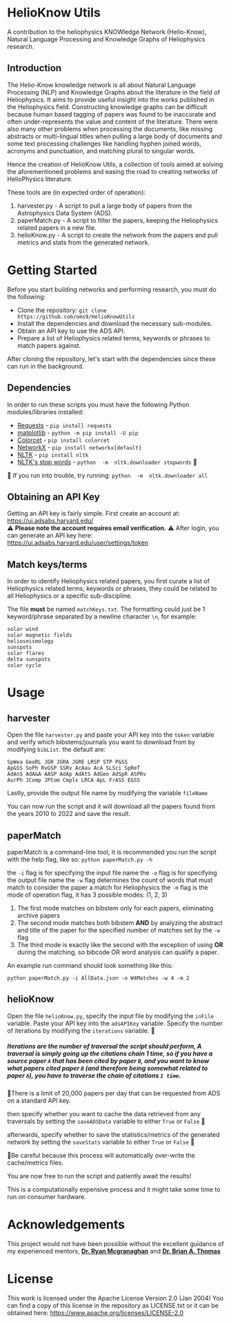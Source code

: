 # HelioKnow Utils
A contribution to the heliophysics KNOWledge Network (Helio-Know), Natural Language Processing and Knowledge Graphs of Heliophysics research.

## Introduction
The Helio-Know knowledge network is all about Natural Language Processing (NLP) and Knowledge Graphs about the literature in the field of Heliophysics. It aims to provide useful insight into the works published in the Heliophysics field. Constructing knowledge graphs can be difficult because human based tagging of papers was found to be inaccurate and often under-represents the value and content of the literature. There were also many other problems when processing the documents, like missing abstracts or multi-lingual titles when pulling a large body of documents and some text processing challenges like handling hyphen joined words, acronyms and punctuation, and matching plural to singular words.


Hence the creation of HelioKnow Utils, a collection of tools aimed at solving the aforementioned problems and easing the road to creating networks of HelioPhysics literature.

These tools are (in expected order of operation):

 1. harvester.py  -  A script to pull a large body of papers from the Astrophysics Data System (ADS).
 2. paperMatch.py  -  A script to filter the papers, keeping the Heliophysics related papers in a new file.
 3. helioKnow.py  -  A script to create the network from the papers and pull metrics and stats from the generated network.

# Getting Started
Before you start building networks and performing research, you must do the following:
 - Clone the repository: `git clone https://github.com/oms9/HelioKnowUtils`
 - Install the dependencies and download the necessary sub-modules.
 - Obtain an API key to use the ADS API.
 - Prepare a list of Heliophysics related terms, keywords or phrases to match papers against.

After cloning the repository, let's start with the dependencies since these can run in the background.

## Dependencies

In order to run these scripts you must have the following Python modules/libraries installed:

 - [Requests](https://requests.readthedocs.io/en/latest/user/install/#install) - `pip install requests`
 - [matplotlib](https://matplotlib.org/stable/users/installing/index.html) - `python -m pip install -U pip`
 - [Colorcet](https://colorcet.holoviz.org/) - `pip install colorcet`
 - [NetworkX](https://networkx.org/) - `pip install networkx[default]`
 - [NLTK](https://www.nltk.org/install.html) - `pip install nltk`
 - [NLTK's stop words](https://www.nltk.org/nltk_data/) - `python  -m  nltk.downloader stopwords` 🔹
 
🔹 If you run into trouble, try running: `python  -m  nltk.downloader all`

## Obtaining an API Key

Getting an API key is fairly simple.
First create an account at: https://ui.adsabs.harvard.edu/ <br>⚠️ **Please note the account requires email verification.** ⚠️
After login, you can generate an API key here: https://ui.adsabs.harvard.edu/user/settings/token

## Match keys/terms

In order to identify Heliophysics related papers, you first curate a list of Heliophysics related terms, keywords or phrases, they could be related to all Heliophysics or a specific sub-discipline.


The file **must** be named `matchKeys.txt`.
The formatting could just be 1 keyword/phrase separated by a newline character `\n`, for example:

```
solar wind
solar magnetic fields
helioseismology
sunspots
solar flares
delta sunspots
solar cycle
```


# Usage



## harvester
Open the file `harvester.py` and paste your API key into the `token` variable and verify which bibstems/journals you want to download from by modifying `bibList`. the default are:

    SpWea GeoRL JGR JGRA JGRE LRSP STP P&SS 
    Ap&SS SoPh RvGSP SSRv AcAau AcA SLSci SpReT 
    AdAnS AdA&A AASP AdAp AdAtS AdGeo AdSpR ASPRv 
    AurPh JComp JPCom Cmplx LRCA ApL FrASS E&SS
Lastly, provide the output file name by modifying the variable `fileName`

You can now run the script and it will download all the papers found from the years 2010 to 2022 and save the result.
## paperMatch

paperMatch is a command-line tool, it is recommended you run the script with the help flag, like so: `python paperMatch.py -h`

the `-i` flag is for specifying the input file name
the `-o` flag is for specifying the output file name
the `-w` flag determines the count of words that must match to consider the paper a match for Heliophysics
the `-m` flag is the mode of operation flag, it has 3 possible modes: (1, 2, 3)

 1. The first mode matches on bibstem only for each papers, eliminating archive papers
 2. The second mode matches both bibstem **AND** by analyzing the abstract and title of the paper for the specified number of matches set by the `-w` flag
 3. The third mode is exactly like the second with the exception of using **OR** during the matching, so bibcode OR word analysis can qualify a paper.

An example run command should look something like this:

    python paperMatch.py -i AllData.json -o W4Matches -w 4 -m 2
	
	
## helioKnow

Open the file `helioKnow.py`, specify the input file by modifying the `inFile` variable.
Paste your API key into the `adsAPIKey` variable.
Specify the number of iterations by modifying the `iterations` variable. 🔹

##### Iterations are the number of traversal the script should perform, A traversal is simply going up the citations chain 1 time, so if you have a source 	paper `A` that has been cited by paper `B`, and you want to know what papers cited paper `B` (and therefore being somewhat related to paper `A`), you have to traverse the chain of citations `1 time`.
🔹There is a limit of 20,000 papers per day that can be requested from ADS on a standard API key.

then specify whether you want to cache the data retrieved from any traversals by setting the `saveADSData` variable to either `True` or `False` 🔸

afterwards, specify whether to save the statistics/metrics of the generated network by setting the `saveStats` variable to either `True` or `False` 🔸

🔸Be careful because this process will automatically over-write the cache/metrics files.

You are now free to run the script and patiently await the results!

This is a computationally expensive process and it might take some time to run on consumer hardware.

# Acknowledgements 
This project would not have been possible without the excellent guidance of my experienced mentors, [**Dr. Ryan Mcgranaghan**](https://github.com/rmcgranaghan) and [**Dr. Brian A. Thomas**](https://github.com/brianthomas/)


# License
This work is licensed under the Apache License Version 2.0 (Jan 2004)
You can find a copy of this license in the repository as LICENSE.txt or it can be obtained here: https://www.apache.org/licenses/LICENSE-2.0

